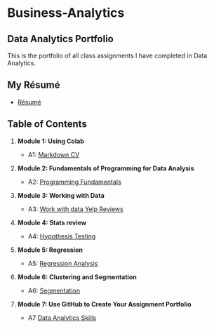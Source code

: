 # Business-Analytics
## Data Analytics Portfolio

This is the portfolio of all class assignments I have completed in Data Analytics.

## My Résumé
- [Résumé](https://colab.research.google.com/drive/1hBCEwwIHirfbWsGKbFXGg1UKqv3_uV8F)

## Table of Contents
1. **Module 1: Using Colab**
   - A1: [Markdown CV](https://colab.research.google.com/drive/1hBCEwwIHirfbWsGKbFXGg1UKqv3_uV8F)
   
2. **Module 2: Fundamentals of Programming for Data Analysis**
   - A2: [Programming Fundamentals](https://colab.research.google.com/drive/17krkiqwXOZLGud9tKlXDDP5B6GouFYNf) 
   
3. **Module 3: Working with Data**
   - A3: [Work with data Yelp Reviews](https://colab.research.google.com/drive/1ptRK4oNmvoJBrvHZZxr5GihgdtYz8vU9) 
  
4. **Module 4: Stats review**
   - A4: [Hypothesis Testing](https://colab.research.google.com/drive/17XiaM0ixSA8x7aWUU_Jc_yOLJdx2M6JJ) 

5. **Module 5: Regression**
   - A5: [Regression Analysis](https://colab.research.google.com/drive/1zC8PGp0rWUjx2U64--nXBWIFO4BFAhza)  

6. **Module 6: Clustering and Segmentation**
   - A6: [Segmentation](https://colab.research.google.com/drive/1JwnV_UXKWYml7LAfsYhNL9gO411zs6wh)  
   
7. **Module 7: Use GitHub to Create Your Assignment Portfolio**
    - A7 [Data Analytics Skills](https://github.com/SkylarLister/Business-Analytics/blob/main/README.md)

  
